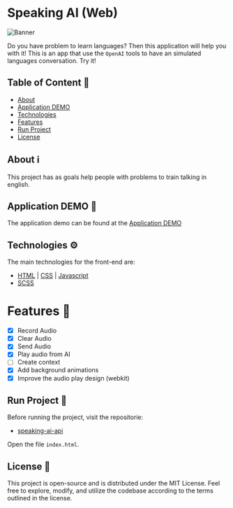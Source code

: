 # Speaking AI (Web)

![Banner](.github/animation.gif)

Do you have problem to learn languages? Then this application will help you with it! This is an app that use the `OpenAI` tools to have an simulated languages conversation. Try it!

## Table of Content 📜

* [About](#about-ℹ️)
* [Application DEMO](#application-demo-🚀)
* [Technologies](#technologies-⚙️)
* [Features](#features-🚀)
* [Run Project](#run-project-🏃)
* [License](#license-📝)

## About ℹ️

This project has as goals help people with problems to train talking in english.

## Application DEMO 🚀

The application demo can be found at the [Application DEMO](https://matheus1714.github.io/speaking-ai-web/)

## Technologies ⚙️

The main technologies for the front-end are:

* [HTML](https://developer.mozilla.org/en-US/docs/Web/HTML) | [CSS](https://developer.mozilla.org/en-US/docs/Web/CSS) | [Javascript](https://developer.mozilla.org/en-US/docs/Web/javascript)
* [SCSS](https://sass-lang.com/)

# Features 🚀

- [X] Record Audio
- [X] Clear Audio
- [X] Send Audio
- [X] Play audio from AI
- [ ] Create context
- [X] Add background animations
- [X] Improve the audio play design (webkit)

## Run Project 🏃

Before running the project, visit the repositorie:

* [speaking-ai-api](https://github.com/Matheus1714/speaking-ai-api)

Open the file `index.html`.

## License 📝

This project is open-source and is distributed under the MIT License. Feel free to explore, modify, and utilize the codebase according to the terms outlined in the license.